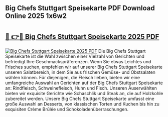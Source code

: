 ## Big Chefs Stuttgart Speisekarte PDF Download Online 2025 1x6w2

# <h2><a href="http://gcadoh.nevu.top/?p=Big+Chefs+Stuttgart+Speisekarte">🔗 👉🔴 Big Chefs Stuttgart Speisekarte 2025 PDF</a></h2>

[![Big Chefs Stuttgart Speisekarte 2025 PDF](https://i.imgur.com/dBaPXMq.png)](http://gcadoh.nevu.top/?p=Big+Chefs+Stuttgart+Speisekarte)
Die Big Chefs Stuttgart Speisekarte ist die Wahl zwischen einer Vielzahl von Gerichten und befriedigt Ihre Geschmackspräferenzen. Wenn Sie etwas Leichtes und Frisches suchen, empfehlen wir auf unserer Big Chefs Stuttgart Speisekarte unseren Salatbereich, in dem Sie aus frischen Gemüse- und Obstsalaten wählen können. Für diejenigen, die Fleisch lieben, bieten wir eine umfangreiche Auswahl an Gerichten auf der Big Chefs Stuttgart Speisekarte an: Rindfleisch, Schweinefleisch, Huhn und Fisch. Unseren Auserwählten bieten wir exquisite Gerichte wie Schaschlik und Steak an, die auf Holzkohle zubereitet werden. Unsere Big Chefs Stuttgart Speisekarte umfasst eine große Auswahl an Desserts, von klassischen Torten und Kuchen bis hin zu exquisiten Crème Brûlée und Schokoladenüberraschungen.
